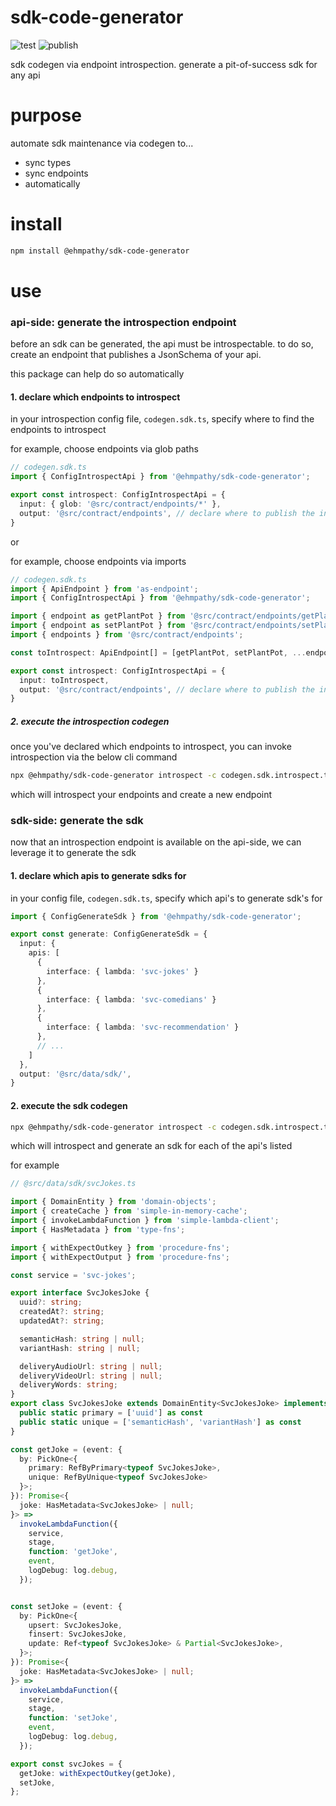 # sdk-code-generator

![test](https://github.com/ehmpathy/sdk-code-generator/workflows/test/badge.svg)
![publish](https://github.com/ehmpathy/sdk-code-generator/workflows/publish/badge.svg)

sdk codegen via endpoint introspection. generate a pit-of-success sdk for any api

# purpose

automate sdk maintenance via codegen to...
- sync types
- sync endpoints
- automatically

# install

```sh
npm install @ehmpathy/sdk-code-generator
```

# use

### **api-side**: generate the introspection endpoint

before an sdk can be generated, the api must be introspectable. to do so, create an endpoint that publishes a JsonSchema of your api.

this package can help do so automatically

#### 1. declare which endpoints to introspect

in your introspection config file, `codegen.sdk.ts`, specify where to find the endpoints to introspect

for example, choose endpoints via glob paths

```ts
// codegen.sdk.ts
import { ConfigIntrospectApi } from '@ehmpathy/sdk-code-generator';

export const introspect: ConfigIntrospectApi = {
  input: { glob: '@src/contract/endpoints/*' },
  output: '@src/contract/endpoints', // declare where to publish the introspect endpoint, as-endpoint
}
```

or

for example, choose endpoints via imports

```ts
// codegen.sdk.ts
import { ApiEndpoint } from 'as-endpoint';
import { ConfigIntrospectApi } from '@ehmpathy/sdk-code-generator';

import { endpoint as getPlantPot } from '@src/contract/endpoints/getPlantPot';
import { endpoint as setPlantPot } from '@src/contract/endpoints/setPlantPot';
import { endpoints } from '@src/contract/endpoints';

const toIntrospect: ApiEndpoint[] = [getPlantPot, setPlantPot, ...endpoints];

export const introspect: ConfigIntrospectApi = {
  input: toIntrospect,
  output: '@src/contract/endpoints', // declare where to publish the introspect endpoint, as-endpoint
}
```

##### 2. execute the introspection codegen

once you've declared which endpoints to introspect, you can invoke introspection via the below cli command

```sh
npx @ehmpathy/sdk-code-generator introspect -c codegen.sdk.introspect.ts
```

which will introspect your endpoints and create a new endpoint


### **sdk-side**: generate the sdk

now that an introspection endpoint is available on the api-side, we can leverage it to generate the sdk

#### 1. declare which apis to generate sdks for

in your config file, `codegen.sdk.ts`, specify which api's to generate sdk's for

```ts
import { ConfigGenerateSdk } from '@ehmpathy/sdk-code-generator';

export const generate: ConfigGenerateSdk = {
  input: {
    apis: [
      {
        interface: { lambda: 'svc-jokes' }
      },
      {
        interface: { lambda: 'svc-comedians' }
      },
      {
        interface: { lambda: 'svc-recommendation' }
      },
      // ...
    ]
  },
  output: '@src/data/sdk/',
}
```

#### 2. execute the sdk codegen

```sh
npx @ehmpathy/sdk-code-generator introspect -c codegen.sdk.introspect.ts
```

which will introspect and generate an sdk for each of the api's listed

for example

```ts
// @src/data/sdk/svcJokes.ts

import { DomainEntity } from 'domain-objects';
import { createCache } from 'simple-in-memory-cache';
import { invokeLambdaFunction } from 'simple-lambda-client';
import { HasMetadata } from 'type-fns';

import { withExpectOutkey } from 'procedure-fns';
import { withExpectOutput } from 'procedure-fns';

const service = 'svc-jokes';

export interface SvcJokesJoke {
  uuid?: string;
  createdAt?: string;
  updatedAt?: string;

  semanticHash: string | null;
  variantHash: string | null;

  deliveryAudioUrl: string | null;
  deliveryVideoUrl: string | null;
  deliveryWords: string;
}
export class SvcJokesJoke extends DomainEntity<SvcJokesJoke> implements SvcJokesJoke {
  public static primary = ['uuid'] as const
  public static unique = ['semanticHash', 'variantHash'] as const
}

const getJoke = (event: {
  by: PickOne<{
    primary: RefByPrimary<typeof SvcJokesJoke>,
    unique: RefByUnique<typeof SvcJokesJoke>
  }>;
}): Promise<{
  joke: HasMetadata<SvcJokesJoke> | null;
}> =>
  invokeLambdaFunction({
    service,
    stage,
    function: 'getJoke',
    event,
    logDebug: log.debug,
  });


const setJoke = (event: {
  by: PickOne<{
    upsert: SvcJokesJoke,
    finsert: SvcJokesJoke,
    update: Ref<typeof SvcJokesJoke> & Partial<SvcJokesJoke>,
  }>;
}): Promise<{
  joke: HasMetadata<SvcJokesJoke> | null;
}> =>
  invokeLambdaFunction({
    service,
    stage,
    function: 'setJoke',
    event,
    logDebug: log.debug,
  });

export const svcJokes = {
  getJoke: withExpectOutkey(getJoke),
  setJoke,
};
```
